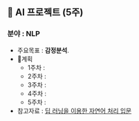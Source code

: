 ## 📌 AI 프로젝트 (5주)
### 분야   : __NLP__
* 주요목표 : **감정분석**.
* 📅계획  
  * 1주차 :
  * 2주차 :
  * 3주차 :
  * 4주차 :
  * 5주차 :
* 참고자료 : [딥 러닝을 이용한 자연어 처리 입문](https://wikidocs.net/book/2155)

